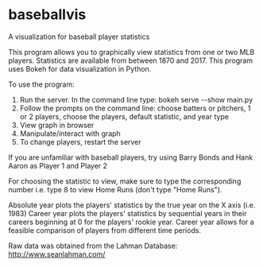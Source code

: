 # baseballvis
A  visualization for baseball player statistics

This program allows you to graphically view statistics from one or two MLB players. 
Statistics are available from between 1870 and 2017.
This program uses Bokeh for data visualization in Python.

To use the program:
1. Run the server. In the command line type: bokeh serve --show main.py
2. Follow the prompts on the command line: choose batters or pitchers, 1 or 2 players, choose the players, default statistic, and year type
3. View graph in browser
4. Manipulate/interact with graph
5. To change players, restart the server


If you are unfamiliar with baseball players, try using Barry Bonds and Hank Aaron as Player 1 and Player 2

For choosing the statistic to view, make sure to type the corresponding number i.e. type 8 to view Home Runs (don't type "Home Runs").


Absolute year plots the players' statistics by the true year on the X axis (i.e. 1983)
Career year plots the players' statistics by sequential years in their careers beginning at 0 for the players' rookie year.
Career year allows for a feasible comparison of players from different time periods.

Raw data was obtained from the Lahman Database: http://www.seanlahman.com/
